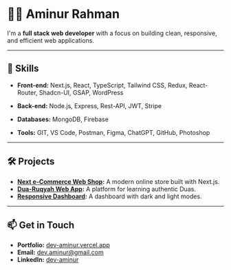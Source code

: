 # 👨‍💻 Aminur Rahman

I'm a **full stack web developer** with a focus on building clean, responsive, and efficient web applications.

---

## 🔧 Skills

- **Front-end:** 
Next.js, React, TypeScript, Tailwind CSS, Redux, React-Router, Shadcn-UI, GSAP, WordPress

- **Back-end:**
Node.js, Express, Rest-API, JWT, Stripe

- **Databases:** 
MongoDB, Firebase

- **Tools:** 
GIT, VS Code, Postman, Figma, ChatGPT, GitHub, Photoshop

---

## 🛠️ Projects

- **[Next e-Commerce Web Shop](https://next-ecommerce-six-iota.vercel.app/):** A modern online store built with Next.js.
- **[Dua-Ruqyah Web App](https://dua-ruqyah-two.vercel.app/):** A platform for learning authentic Duas.
- **[Responsive Dashboard](https://reactdashbord.web.app/):** A dashboard with dark and light modes.

---

## 📫 Get in Touch

- **Portfolio:** [dev-aminur.vercel.app](https://dev-aminur.vercel.app/)
- **Email:** dev.aminur@gmail.com
- **LinkedIn:** [dev-aminur](https://www.linkedin.com/in/dev-aminur/)
